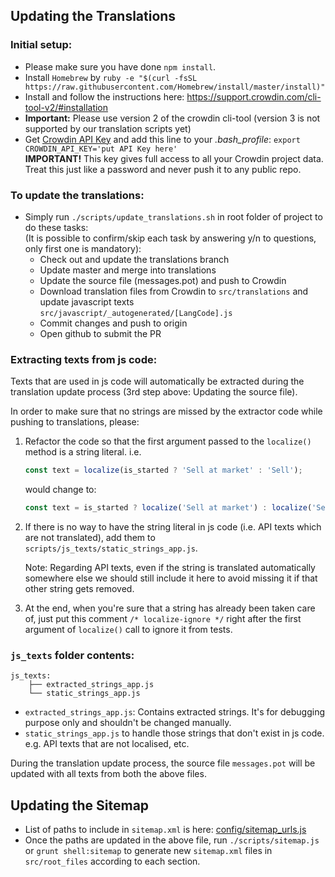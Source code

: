 ## Updating the Translations

### Initial setup:
* Please make sure you have done `npm install`.
* Install `Homebrew` by `ruby -e "$(curl -fsSL https://raw.githubusercontent.com/Homebrew/install/master/install)"`
* Install and follow the instructions here: https://support.crowdin.com/cli-tool-v2/#installation
* **Important:** Please use version 2 of the crowdin cli-tool (version 3 is not supported by our translation scripts yet)
* Get [Crowdin API Key](https://crowdin.com/project/binary-static/settings#api) and add this line to your _.bash_profile_: `export CROWDIN_API_KEY='put API Key here'`<br/>
**IMPORTANT!** This key gives full access to all your Crowdin project data. Treat this just like a password and never push it to any public repo.

### To update the translations:
* Simply run `./scripts/update_translations.sh` in root folder of project to do these tasks:<br/>
(It is possible to confirm/skip each task by answering y/n to questions, only first one is mandatory):
  * Check out and update the translations branch
  * Update master and merge into translations
  * Update the source file (messages.pot) and push to Crowdin
  * Download translation files from Crowdin to `src/translations` and update javascript texts `src/javascript/_autogenerated/[LangCode].js`
  * Commit changes and push to origin
  * Open github to submit the PR

### Extracting texts from js code:
Texts that are used in js code will automatically be extracted during the translation update process (3rd step above: Updating the source file).

In order to make sure that no strings are missed by the extractor code while pushing to translations, please:

1. Refactor the code so that the first argument passed to the `localize()` method is a string literal.
    i.e.
    ```js
    const text = localize(is_started ? 'Sell at market' : 'Sell');
    ```
    would change to:
    ```js
    const text = is_started ? localize('Sell at market') : localize('Sell');
    ```
2. If there is no way to have the string literal in js code (i.e. API texts which are not translated), add them to `scripts/js_texts/static_strings_app.js`.

    Note: Regarding API texts, even if the string is translated automatically somewhere else we should still include it here to avoid missing it if that other string gets removed.

3. At the end, when you're sure that a string has already been taken care of, just put this comment `/* localize-ignore */` right after the first argument of `localize()` call to ignore it from tests.

### `js_texts` folder contents:
```
js_texts:
    ├── extracted_strings_app.js
    └── static_strings_app.js
```
- `extracted_strings_app.js`: Contains extracted strings. It's for debugging purpose only and shouldn't be changed manually.
- `static_strings_app.js` to handle those strings that don't exist in js code. e.g. API texts that are not localised, etc.

During the translation update process, the source file `messages.pot` will be updated with all texts from both the above files.

## Updating the Sitemap
* List of paths to include in `sitemap.xml` is here: [config/sitemap_urls.js](config/sitemap_urls.js)
* Once the paths are updated in the above file, run `./scripts/sitemap.js` or `grunt shell:sitemap` to generate new `sitemap.xml` files in `src/root_files` according to each section.
